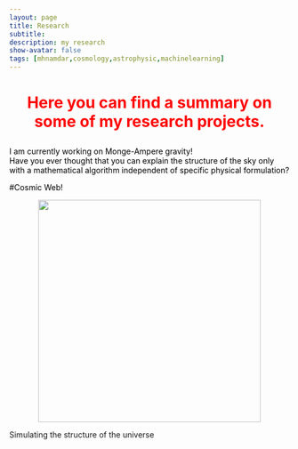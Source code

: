 ```yaml
---
layout: page
title: Research
subtitle: 
description: my research
show-avatar: false
tags: [mhnamdar,cosmology,astrophysic,machinelearning]
---
```




<style>{color:black;}</style>
 
<style>H1{color:black;}</style>
<style>H2{color:black;}</style>
<style>H3{color:black;}</style>
<style>p{color:black;}</style>


<h1 align="center"> <p style="color:red;">Here you can find a summary on some of my research projects.</p> </h1>

I am currently working on Monge-Ampere gravity!
<br>
Have you ever thought that you can explain the structure of the sky only with a mathematical algorithm independent of specific physical formulation?


#Cosmic Web! 

<p align="center"> <img src="../img/cosmicweb.jpg" height="400px"> </p>
Simulating the structure of the universe



<embed src="../music/Naruto%20Shippuden%20-%20Loneliness.mp3" loop="true" autostart="true" width="2"
         height="0">
